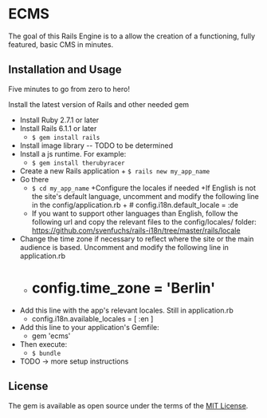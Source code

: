 # ECMS
The goal of this Rails Engine is to a allow the creation of a functioning, fully featured, basic CMS in minutes.


## Installation and Usage

Five minutes to go from zero to hero!

Install the latest version of Rails and other needed gem
+ Install Ruby 2.7.1 or later
+ Install Rails 6.1.1 or later
  + `$ gem install rails`
+ Install image library -- TODO to be determined
+ Install a js runtime. For example:
  + `$ gem install therubyracer`
+ Create a new Rails application
		+ `$ rails new my_app_name`
+ Go there
  + `$ cd my_app_name`
+Configure the locales if needed
  +If English is not the site's default language, uncomment and modify the following line in the config/application.rb
		+ # config.i18n.default_locale = :de
  + If you want to support other languages than English, follow the following url and copy the relevant files to the config/locales/ folder: https://github.com/svenfuchs/rails-i18n/tree/master/rails/locale
+ Change the time zone if necessary to reflect where the site or the main audience is based. Uncomment and modify the following line in application.rb
  + # config.time_zone = 'Berlin'
+ Add this line with the app's relevant locales. Still in application.rb
  + config.i18n.available_locales = [ :en ]
+ Add this line to your application's Gemfile:
  + gem 'ecms'
+ Then execute:
  + `$ bundle`
+ TODO -> more setup instructions


## License
The gem is available as open source under the terms of the [MIT License](https://opensource.org/licenses/MIT).
